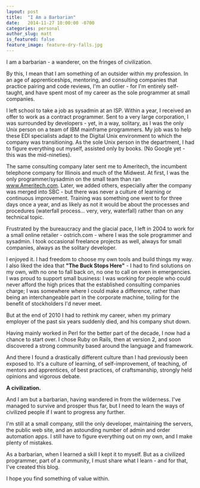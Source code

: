 ```yaml
---
layout: post
title:  "I Am a Barbarian"
date:   2014-11-27 10:00:00 -0700
categories: personal
author_slug: matt
is_featured: false
feature_image: feature-dry-falls.jpg
---
```


I am a barbarian - a wanderer, on the fringes of civilization.

By this, I mean that I am something of an outsider within my profession.  In an age of apprenticeships, mentoring, and consulting companies that practice pairing and code reviews, I'm an outlier - for I'm entirely self-taught, and have spent most of my career as the sole programmer at small companies.

I left school to take a job as sysadmin at an ISP.  Within a year, I received an offer to work as a contract programmer.  Sent to a very large corporation, I was surrounded by developers - yet, in a way, solitary, as I was the only Unix person on a team of IBM mainframe programmers.  My job was to help these EDI specialists adapt to the Digital Unix environment to which the company was transitioning.  As the sole Unix person in the department, I had to figure everything out myself, assisted only by books.  (No Google yet - this was the mid-nineties).

The same consulting company later sent me to Ameritech, the incumbent telephone company for Illinois and much of the Midwest.  At first, I was the only programmer/sysadmin on the small team than ran www.Ameritech.com.  Later, we added others, especially after the company was merged into SBC - but there was never a culture of learning or continuous improvement.  Training was something one went to for three days once a year, and as likely as not it would be about the processes and procedures (waterfall process... very, very, waterfall) rather than on any technical topic.

Frustrated by the bureaucracy and the glacial pace, I left in 2004 to work for a small online retailer - ostrich.com - where I was the sole programmer and sysadmin.  I took occasional freelance projects as well, always for small companies, always as the solitary developer.

I enjoyed it.  I had freedom to choose my own tools and build things my way.  I also liked the idea that **"The Buck Stops Here"**  - I had to find solutions on my own, with no one to fall back on, no one to call on even in emergencies.  I was proud to support small business: I was working for people who could never afford the high prices that the established consulting companies charge; I was somewhere where I could make a difference, rather than being an interchangeable part in the corporate machine, toiling for the benefit of stockholders I'd never meet.

But at the end of 2010 I had to rethink my career, when my primary employer of the past six years suddenly died, and his company shut down.

Having mainly worked in Perl for the better part of the decade, I now had a chance to start over.  I chose Ruby on Rails, then at version 2, and soon discovered a strong community based around the language and framework.

And there I found a drastically different culture than I had previously been exposed to.  It's a culture of learning, of self-improvement, of teaching, of mentors and apprentices, of best practices, of craftsmanship, strongly held opinions and vigorous debate.

**A civilization.** 

And I am but a barbarian, having wandered in from the wilderness.  I've managed to survive and prosper thus far, but I need to learn the ways of civilized people if I want to progress any further.

I'm still at a small company, still the only developer, maintaining the servers, the public web site, and an astounding number of admin and order automation apps.  I still have to figure everything out on my own, and I make plenty of mistakes.

As a barbarian, when I learned a skill I kept it to myself.  But as a civilized programmer, part of a community, I must share what I learn - and for that, I've created this blog.  

I hope you find something of value within.


